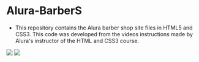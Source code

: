 # Alura-BarberS

* This repository contains the Alura barber shop site files in HTML5 and CSS3. This code was developed from the videos instructions made by Alura's instructor of the HTML and CSS3 course.

![](https://img.shields.io/badge/HTML5-E34F26?style=for-the-badge&logo=html5&logoColor=white) ![](https://img.shields.io/badge/CSS3-1572B6?style=for-the-badge&logo=css3&logoColor=white)

